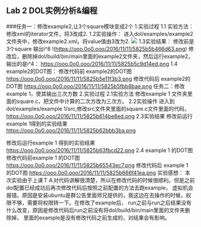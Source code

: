 ## Lab 2 DOL实例分析&编程
###任务一：修改example2,让3个square模块变成2个
1.实验过程
 1.1 实验方法：
  修改xml的iterator文件，将3改成2.
 1.2实验操作：
  进入dol/examples/example2文件夹中，修改example2.xml。将value值由3改为2.
   ![](https://ooo.0o0.ooo/2016/11/11/5825b59f610b4.png)
 1.3实验结果：
  修改前是3个square 输出i^8
   !(https://ooo.0o0.ooo/2016/11/11/5825b5b466d63.png)
修改后，删除掉dol/build/bin/main里面的example2文件夹，然后运行example2，输出的是i^4：
  https://ooo.0o0.ooo/2016/11/11/5825b5c9d14ed.png
1.4 example2的DOT图：
修改代码前 example2的DOT图
  https://ooo.0o0.ooo/2016/11/11/5825b5e11f3b3.png
修改代码后 example2的DOT图
  https://ooo.0o0.ooo/2016/11/11/5825b5fbb8bae.png
任务二：修改example 1，使其输出三次方数
2.实验过程
2.1实验方法
修改example 1 文件夹里面的square.c，把文件中计算的二次方改为三次方。
2.2实验操作
进入到dol/examples/example 1/src,修改src文件夹里面的square.c文件里面的代码，
  https://ooo.0o0.ooo/2016/11/11/5825b614be8ed.png
2.3实验结果
修改前运行example 1得到的实验结果
  https://ooo.0o0.ooo/2016/11/11/5825b62bbb3ba.png

修改后运行example 1 得到的实验结果
  https://ooo.0o0.ooo/2016/11/11/5825b63fbcd22.png
2.4 example 1 的DOT图
修改代码前example 1 的DOT图
  https://ooo.0o0.ooo/2016/11/11/5825b65543ec7.png
修改代码后 example 1 的DOT图
  https://ooo.0o0.ooo/2016/11/11/5825b666f41ea.png
实验感想：
本次实验由于上课ＴＡ对代码讲解很清楚，所以在修改代码的时候很顺利。但是之前dol配置已经成功后再次修改代码后按照之前配置的方法去跑example，
虚拟机会报错。原因是安装ubuntu是群公告里面师兄提供的，我这边在去操作的时候，权限不够，需要将权限转一下。在修改了example后，
run之前与run之后结果没有什么改变，原因是修改代码后run之前没有将dol/build/bin/main里面的文件夹删除掉，
里面的example是没有修改代码之前生成的，对结果会有影响。
